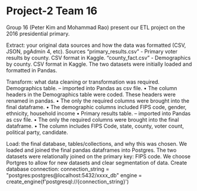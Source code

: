 # Project-2 Team 16
Group 16 (Peter Kim and Mohammad Rao) present our ETL project on the 2016 presidential primary.

Extract: your original data sources and how the data was formatted (CSV, JSON, pgAdmin 4, etc). Sources “primary_results.csv” - Primary voter results by county. CSV format in Kaggle. “county_fact.csv” - Demographics by county. CSV format in Kaggle. The two datasets were initially loaded and formatted in Pandas.

Transform: what data cleaning or transformation was required. Demographics table. – imported into Pandas as csv file. •	The column headers in the Demographics table were coded. These headers were renamed in pandas.
•	The only the required columns were brought into the final dataframe. •	The demographic columns included FIPS code, gender, ethnicity, household income • Primary results table. – imported into Pandas as csv file. •	The only the required columns were brought into the final dataframe. •	The column includes FIPS Code, state, county, voter count, political party, candidate.

Load: the final database, tables/collections, and why this was chosen. We loaded and joined the final pandas dataframes into Postgres. The two datasets were relationally joined on the primary key: FIPS code. We choose Portgres to allow for new datasets and clear segmentation of data. Create database connection: connection_string = "postgres:postgres@localhost:5432/xxxx_db" engine = create_engine(f'postgresql://{connection_string}')
